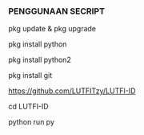 ### PENGGUNAAN SECRIPT ###
pkg update & pkg upgrade

pkg install python

pkg install python2

pkg install git

https://github.com/LUTFITzy/LUTFI-ID

cd LUTFI-ID

python run py
